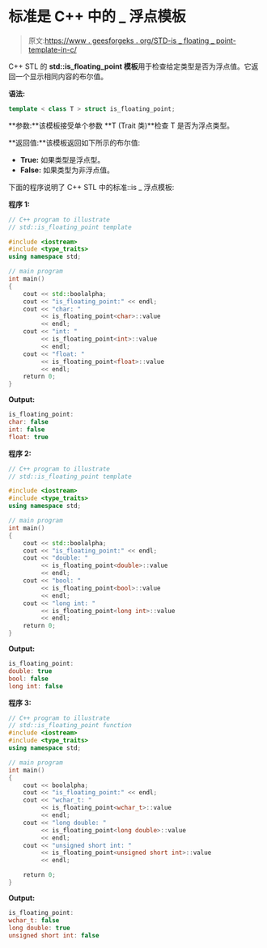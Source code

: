 # 标准是 C++ 中的 _ 浮点模板

> 原文:[https://www . geesforgeks . org/STD-is _ floating _ point-template-in-c/](https://www.geeksforgeeks.org/std-is_floating_point-template-in-c/)

C++ STL 的 **std::is_floating_point 模板**用于检查给定类型是否为浮点值。它返回一个显示相同内容的布尔值。

**语法:**

```cpp
template < class T > struct is_floating_point;
```

**参数:**该模板接受单个参数 **T (Trait 类)**检查 T 是否为浮点类型。

**返回值:**该模板返回如下所示的布尔值:

*   **True:** 如果类型是浮点型。
*   **False:** 如果类型为非浮点值。

下面的程序说明了 C++ STL 中的标准::is _ 浮点模板:

**程序 1:**

```cpp
// C++ program to illustrate
// std::is_floating_point template

#include <iostream>
#include <type_traits>
using namespace std;

// main program
int main()
{
    cout << std::boolalpha;
    cout << "is_floating_point:" << endl;
    cout << "char: "
         << is_floating_point<char>::value
         << endl;
    cout << "int: "
         << is_floating_point<int>::value
         << endl;
    cout << "float: "
         << is_floating_point<float>::value
         << endl;
    return 0;
}
```

**Output:**

```cpp
is_floating_point:
char: false
int: false
float: true

```

**程序 2:**

```cpp
// C++ program to illustrate
// std::is_floating_point template

#include <iostream>
#include <type_traits>
using namespace std;

// main program
int main()
{
    cout << std::boolalpha;
    cout << "is_floating_point:" << endl;
    cout << "double: "
         << is_floating_point<double>::value
         << endl;
    cout << "bool: "
         << is_floating_point<bool>::value
         << endl;
    cout << "long int: "
         << is_floating_point<long int>::value
         << endl;
    return 0;
}
```

**Output:**

```cpp
is_floating_point:
double: true
bool: false
long int: false

```

**程序 3:**

```cpp
// C++ program to illustrate
// std::is_floating_point function
#include <iostream>
#include <type_traits>
using namespace std;

// main program
int main()
{
    cout << boolalpha;
    cout << "is_floating_point:" << endl;
    cout << "wchar_t: "
         << is_floating_point<wchar_t>::value
         << endl;
    cout << "long double: "
         << is_floating_point<long double>::value
         << endl;
    cout << "unsigned short int: "
         << is_floating_point<unsigned short int>::value
         << endl;

    return 0;
}
```

**Output:**

```cpp
is_floating_point:
wchar_t: false
long double: true
unsigned short int: false

```